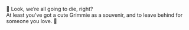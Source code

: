 🌱 Look, we’re all going to die, right? <br />At least you’ve got a cute Grimmie as a souvenir, and to leave behind for someone you love. 🌱
